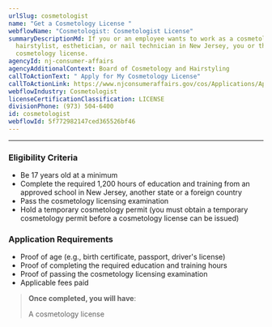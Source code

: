 ```yaml
---
urlSlug: cosmetologist
name: "Get a Cosmetology License "
webflowName: "Cosmetologist: Cosmetologist License"
summaryDescriptionMd: If you or an employee wants to work as a cosmetologist,
  hairstylist, esthetician, or nail technician in New Jersey, you or they need a
  cosmetology license.
agencyId: nj-consumer-affairs
agencyAdditionalContext: Board of Cosmetology and Hairstyling
callToActionText: " Apply for My Cosmetology License"
callToActionLink: https://www.njconsumeraffairs.gov/cos/Applications/Application-for-Authorization-to-Sit-for-the-Examination-and-for-Licensure.pdf
webflowIndustry: Cosmetologist
licenseCertificationClassification: LICENSE
divisionPhone: (973) 504-6400
id: cosmetologist
webflowId: 5f772982147ced365526bf46
---
```

- - - 
### Eligibility Criteria

- Be 17 years old at a minimum
- Complete the required 1,200 hours of education and training from an approved school in New Jersey, another state or a foreign country
- Pass the cosmetology licensing examination
- Hold a temporary cosmetology permit (you must obtain a temporary cosmetology permit before a cosmetology license can be issued)

### Application Requirements
- Proof of age (e.g., birth certificate, passport, driver's license)
- Proof of completing the required education and training hours
- Proof of passing the cosmetology licensing examination
- Applicable fees paid

> **Once completed, you will have**:
>
> A cosmetology license

